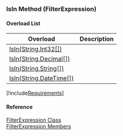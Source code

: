 ﻿### IsIn Method (FilterExpression)

#### Overload List

| Overload | Description |
| --- | --- |
| [IsIn(String,Int32\[\])](fcSDK~FChoice.Foundation.Filters.FilterExpression~IsIn(String,Int32[]).md) |   |
| [IsIn(String,Decimal\[\])](fcSDK~FChoice.Foundation.Filters.FilterExpression~IsIn(String,Decimal[]).md) |   |
| [IsIn(String,String\[\])](fcSDK~FChoice.Foundation.Filters.FilterExpression~IsIn(String,String[]).md) |   |
| [IsIn(String,DateTime\[\])](fcSDK~FChoice.Foundation.Filters.FilterExpression~IsIn(String,DateTime[]).md) |   |

[!include[Requirements](../partials/requirements.md)]



#### Reference

[FilterExpression Class](fcSDK~FChoice.Foundation.Filters.FilterExpression.md)  
[FilterExpression Members](fcSDK~FChoice.Foundation.Filters.FilterExpression_members.md)